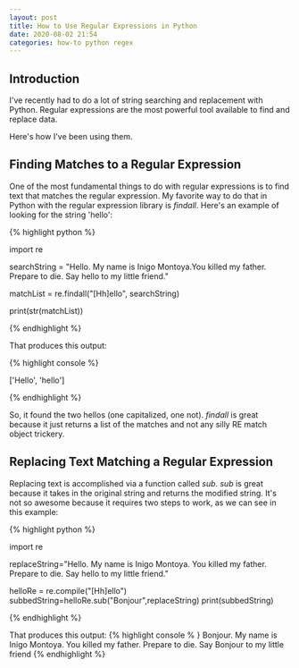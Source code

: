 ```yaml
---
layout: post
title: How to Use Regular Expressions in Python
date: 2020-08-02 21:54
categories: how-to python regex
---
```


## Introduction ##

I've recently had to do a lot of string searching and replacement with Python. Regular expressions are the most
powerful tool available to find and replace data. 

Here's how I've been using them.

## Finding Matches to a Regular Expression ##

One of the most fundamental things to do with regular expressions is to find text that matches the regular 
expression. My favorite way to do that in Python with the regular expression library is *findall*. Here's an
example of looking for the string 'hello':

{% highlight python %}

import re

searchString = "Hello. My name is Inigo Montoya.You killed my father. Prepare to die. Say hello to my little friend."

matchList = re.findall("[Hh]ello", searchString)

print(str(matchList))

{% endhighlight %}

That produces this output:

{% highlight console %}

['Hello', 'hello']

{% endhighlight %}

So, it found the two hellos (one capitalized, one not). *findall* is great because it just returns a list of the 
matches and not any silly RE match object trickery.

## Replacing Text Matching a Regular Expression ##

Replacing text is accomplished via a function called *sub*. *sub* is great because it takes in the original string
and returns the modified string. It's not so awesome because it requires two steps to work, as we can see in this
example:

{% highlight python %}

import re

replaceString="Hello. My name is Inigo Montoya. You killed my father. Prepare to die. Say hello to my little friend."

helloRe = re.compile("[Hh]ello")
subbedString=helloRe.sub("Bonjour",replaceString)
print(subbedString)

{% endhighlight %}

That produces this output:
{% highlight console % }
Bonjour. My name is Inigo Montoya. You killed my father. Prepare to die. Say Bonjour to my little friend
{% endhighlight %}


